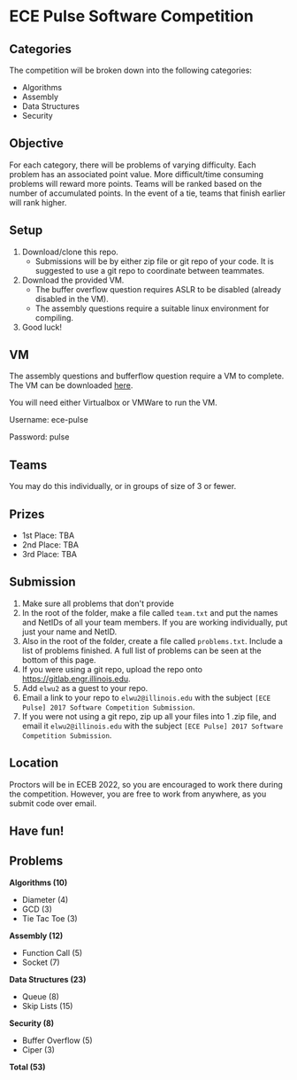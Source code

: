 # ECE Pulse Software Competition

## Categories

The competition will be broken down into the following categories: 

  * Algorithms
  * Assembly
  * Data Structures
  * Security

## Objective

For each category, there will be problems of varying difficulty. Each problem has an associated point value. More difficult/time consuming problems will reward more points.
Teams will be ranked based on the number of accumulated points. In the event of a tie, teams that finish earlier will rank higher.

## Setup
1. Download/clone this repo.
    - Submissions will be by either zip file or git repo of your code. It is suggested to use a git repo to coordinate between teammates.
2. Download the provided VM.
    - The buffer overflow question requires ASLR to be disabled (already disabled in the VM).
    - The assembly questions require a suitable linux environment for compiling.
3. Good luck!

## VM

The assembly questions and bufferflow question require a VM to complete. The VM can be downloaded [here](https://uofi.box.com/v/pulse-vm).

You will need either Virtualbox or VMWare to run the VM.

Username: ece-pulse

Password: pulse

## Teams

You may do this individually, or in groups of size of 3 or fewer.

## Prizes

* 1st Place: TBA
* 2nd Place: TBA
* 3rd Place: TBA

## Submission

  1. Make sure all problems that don't provide 
  2. In the root of the folder, make a file called `team.txt` and put the names and NetIDs of all your team members. If you are working individually, put just your name and NetID. 
  3. Also in the root of the folder, create a file called `problems.txt`. Include a list of problems finished. A full list of problems can be seen at the bottom of this page.
  4. If you were using a git repo, upload the repo onto https://gitlab.engr.illinois.edu.
  5. Add `elwu2` as a guest to your repo.
  6. Email a link to your repo to `elwu2@illinois.edu` with the subject `[ECE Pulse] 2017 Software Competition Submission`.
  7. If you were not using a git repo, zip up all your files into 1 .zip file, and email it `elwu2@illinois.edu` with the subject `[ECE Pulse] 2017 Software Competition Submission`. 

## Location

Proctors will be in ECEB 2022, so you are encouraged to work there during the competition. However, you are free to work from anywhere, as you submit code over email. 

## Have fun!

## Problems
**Algorithms (10)**
* Diameter (4)
* GCD (3)
* Tie Tac Toe (3)

**Assembly (12)**
* Function Call (5)
* Socket (7)

**Data Structures (23)**
* Queue (8)
* Skip Lists (15)

**Security (8)**
* Buffer Overflow (5)
* Ciper (3)

**Total (53)**